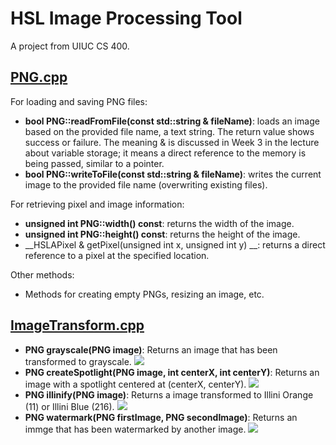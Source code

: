 # HSL Image Processing Tool
A project from UIUC CS 400.

## [PNG.cpp](https://github.com/neekoleung/image-transform-tool/blob/master/uiuc/PNG.cpp)
For loading and saving PNG files:
* __bool PNG::readFromFile(const std::string & fileName)__: loads an image based on the provided
file name, a text string. The return value shows success or failure. The meaning & is discussed in Week 3
in the lecture about variable storage; it means a direct reference to the memory is being passed, similar
to a pointer.
* __bool PNG::writeToFile(const std::string & fileName)__: writes the current image to the provided
file name (overwriting existing files).

For retrieving pixel and image information:
* __unsigned int PNG::width() const__: returns the width of the image.
* __unsigned int PNG::height() const__: returns the height of the image.
* __HSLAPixel & getPixel(unsigned int x, unsigned int y) __: returns a direct reference to a pixel at
the specified location.

Other methods:
* Methods for creating empty PNGs, resizing an image, etc.

## [ImageTransform.cpp](https://github.com/neekoleung/image-transform-tool/blob/master/ImageTransform.cpp)
* __PNG grayscale(PNG image)__: Returns an image that has been transformed to grayscale.
![](https://res.cloudinary.com/dvrxfispp/image/upload/v1583224387/Github/uiuc-cpp/1_vaxkjw.png)
* __PNG createSpotlight(PNG image, int centerX, int centerY)__: Returns an image with a spotlight centered at (centerX, centerY).
![](https://res.cloudinary.com/dvrxfispp/image/upload/v1583224382/Github/uiuc-cpp/2_p72xiu.png)
* __PNG illinify(PNG image)__: Returns a image transformed to Illini Orange (11) or Illini Blue (216).
![](https://res.cloudinary.com/dvrxfispp/image/upload/v1583224380/Github/uiuc-cpp/3_nmadmi.png)
* __PNG watermark(PNG firstImage, PNG secondImage)__: Returns an immge that has been watermarked by another image.
![](https://res.cloudinary.com/dvrxfispp/image/upload/v1583224376/Github/uiuc-cpp/4_mdlc10.png)
